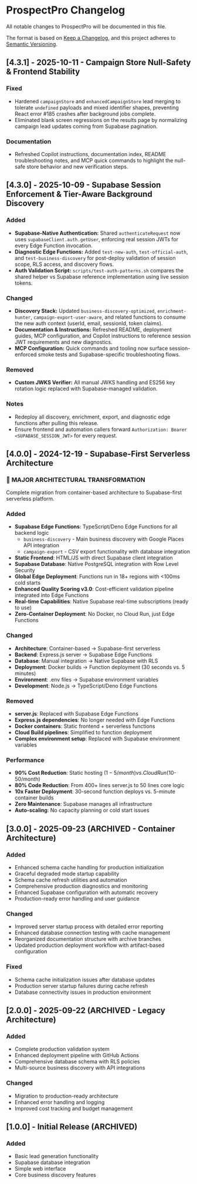 # ProspectPro Changelog

All notable changes to ProspectPro will be documented in this file.

The format is based on [Keep a Changelog](https://keepachangelog.com/en/1.0.0/),
and this project adheres to [Semantic Versioning](https://semver.org/spec/v2.0.0.html).

## [4.3.1] - 2025-10-11 - Campaign Store Null-Safety & Frontend Stability

### Fixed

- Hardened `campaignStore` and `enhancedCampaignStore` lead merging to tolerate `undefined` payloads and mixed identifier shapes, preventing React error #185 crashes after background jobs complete.
- Eliminated blank screen regressions on the results page by normalizing campaign lead updates coming from Supabase pagination.

### Documentation

- Refreshed Copilot instructions, documentation index, README troubleshooting notes, and MCP quick commands to highlight the null-safe store behavior and new verification steps.

## [4.3.0] - 2025-10-09 - Supabase Session Enforcement & Tier-Aware Background Discovery

### Added

- **Supabase-Native Authentication:** Shared `authenticateRequest` now uses `supabaseClient.auth.getUser`, enforcing real session JWTs for every Edge Function invocation.
- **Diagnostic Edge Functions:** Added `test-new-auth`, `test-official-auth`, and `test-business-discovery` for post-deploy validation of session scope, RLS access, and discovery flows.
- **Auth Validation Script:** `scripts/test-auth-patterns.sh` compares the shared helper vs Supabase reference implementation using live session tokens.

### Changed

- **Discovery Stack:** Updated `business-discovery-optimized`, `enrichment-hunter`, `campaign-export-user-aware`, and related functions to consume the new auth context (userId, email, sessionId, token claims).
- **Documentation & Instructions:** Refreshed README, deployment guides, MCP configuration, and Copilot instructions to reference session JWT requirements and new diagnostics.
- **MCP Configuration:** Quick commands and tooling now surface session-enforced smoke tests and Supabase-specific troubleshooting flows.

### Removed

- **Custom JWKS Verifier:** All manual JWKS handling and ES256 key rotation logic replaced with Supabase-managed validation.

### Notes

- Redeploy all discovery, enrichment, export, and diagnostic edge functions after pulling this release.
- Ensure frontend and automation callers forward `Authorization: Bearer <SUPABASE_SESSION_JWT>` for every request.

## [4.0.0] - 2024-12-19 - Supabase-First Serverless Architecture

### 🚀 **MAJOR ARCHITECTURAL TRANSFORMATION**

Complete migration from container-based architecture to Supabase-first serverless platform.

### Added

- **Supabase Edge Functions**: TypeScript/Deno Edge Functions for all backend logic
  - `business-discovery` - Main business discovery with Google Places API integration
  - `campaign-export` - CSV export functionality with database integration
- **Static Frontend**: HTML/JS with direct Supabase client integration
- **Supabase Database**: Native PostgreSQL integration with Row Level Security
- **Global Edge Deployment**: Functions run in 18+ regions with <100ms cold starts
- **Enhanced Quality Scoring v3.0**: Cost-efficient validation pipeline integrated into Edge Functions
- **Real-time Capabilities**: Native Supabase real-time subscriptions (ready to use)
- **Zero-Container Deployment**: No Docker, no Cloud Run, just Edge Functions

### Changed

- **Architecture**: Container-based → Supabase-first serverless
- **Backend**: Express.js server → Supabase Edge Functions
- **Database**: Manual integration → Native Supabase with RLS
- **Deployment**: Docker builds → Function deployment (30 seconds vs. 5 minutes)
- **Environment**: .env files → Supabase environment variables
- **Development**: Node.js → TypeScript/Deno Edge Functions

### Removed

- **server.js**: Replaced with Supabase Edge Functions
- **Express.js dependencies**: No longer needed with Edge Functions
- **Docker containers**: Static frontend + serverless functions
- **Cloud Build pipelines**: Simplified to function deployment
- **Complex environment setup**: Replaced with Supabase environment variables

### Performance

- **90% Cost Reduction**: Static hosting ($1-5/month) vs. Cloud Run ($10-50/month)
- **80% Code Reduction**: From 400+ lines server.js to 50 lines core logic
- **10x Faster Deployment**: 30-second function deploys vs. 5-minute container builds
- **Zero Maintenance**: Supabase manages all infrastructure
- **Auto-scaling**: No capacity planning or cold start issues

## [3.0.0] - 2025-09-23 (ARCHIVED - Container Architecture)

### Added

- Enhanced schema cache handling for production initialization
- Graceful degraded mode startup capability
- Schema cache refresh utilities and automation
- Comprehensive production diagnostics and monitoring
- Enhanced Supabase configuration with automatic recovery
- Production-ready error handling and user guidance

### Changed

- Improved server startup process with detailed error reporting
- Enhanced database connection testing with cache management
- Reorganized documentation structure with archive branches
- Updated production deployment workflow with artifact-based configuration

### Fixed

- Schema cache initialization issues after database updates
- Production server startup failures during cache refresh
- Database connectivity issues in production environment

## [2.0.0] - 2025-09-22 (ARCHIVED - Legacy Architecture)

### Added

- Complete production validation system
- Enhanced deployment pipeline with GitHub Actions
- Comprehensive database schema with RLS policies
- Multi-source business discovery with API integrations

### Changed

- Migration to production-ready architecture
- Enhanced error handling and logging
- Improved cost tracking and budget management

## [1.0.0] - Initial Release (ARCHIVED)

### Added

- Basic lead generation functionality
- Supabase database integration
- Simple web interface
- Core business discovery features
